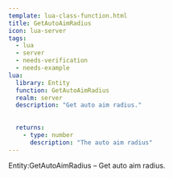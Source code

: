 ```yaml
---
template: lua-class-function.html
title: GetAutoAimRadius
icon: lua-server
tags:
  - lua
  - server
  - needs-verification
  - needs-example
lua:
  library: Entity
  function: GetAutoAimRadius
  realm: server
  description: "Get auto aim radius."
  
  
  returns:
    - type: number
      description: "The auto aim radius"
---
```


<div class="lua__search__keywords">
Entity:GetAutoAimRadius &#x2013; Get auto aim radius.
</div>
